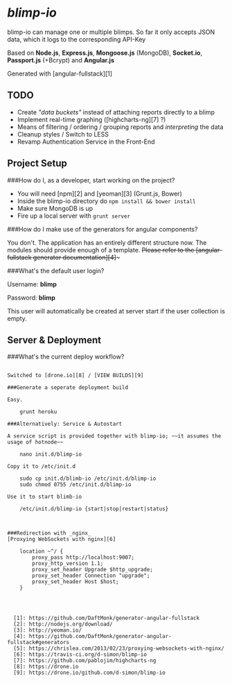 # _blimp-io_

blimp-io can manage one or multiple blimps. So far it only accepts JSON data, which it logs to the corresponding API-Key

Based on **Node.js**, **Express.js**, **Mongoose.js** (MongoDB), **Socket.io**, **Passport.js** (+Bcrypt) and **Angular.js**

Generated with [angular-fullstack][1]

## TODO

 - Create _"data buckets"_ instead of attaching reports directly to a blimp
 - Implement real-time graphing ([highcharts-ng][7] ?)
 - Means of filtering / ordering / grouping reports and _interpreting_ the data
 - Cleanup styles / Switch to LESS
 - Revamp Authentication Service in the Front-End

## Project Setup

###How do I, as a developer, start working on the project?

 - You will need [npm][2] and [yeoman][3] (Grunt.js, Bower)
 - Inside the blimp-io directory do `npm install && bower install`
 - Make sure MongoDB is up
 - Fire up a local server with `grunt server`

###How do I make use of the generators for angular components?

You don't. The application has an entirely different structure now. The modules should provide enough of a template.
 ~~Please refer to the [angular-fullstack generator documentation][4]~~~

###What's the default user login?

Username: **blimp**

Password: **blimp**

This user will automatically be created at server start if the user collection is empty.

## Server & Deployment

###What's the current deploy workflow?

~~~GitHub commit hook -> [Travis-CI][5] -> Heroku (Autodeploy)~~

Switched to [drone.io][8] / [VIEW BUILDS][9]

###Generate a seperate deployment build

Easy.

    grunt heroku 

###Alternatively: Service & Autostart

A service script is provided together with blimp-io; ~~it assumes the usage of hotnode~~

    nano init.d/blimp-io

Copy it to /etc/init.d 

    sudo cp init.d/blimb-io /etc/init.d/blimp-io
    sudo chmod 0755 /etc/init.d/blimp-io

Use it to start blimb-io

    /etc/init.d/blimp-io {start|stop|restart|status}



###Redirection with _nginx_
[Proxying WebSockets with nginx][6]

    location ~^/ {
        proxy_pass http://localhost:9007;
        proxy_http_version 1.1;
        proxy_set_header Upgrade $http_upgrade;
        proxy_set_header Connection "upgrade";
        proxy_set_header Host $host;
    }

    


  [1]: https://github.com/DaftMonk/generator-angular-fullstack
  [2]: http://nodejs.org/download/
  [3]: http://yeoman.io/
  [4]: https://github.com/DaftMonk/generator-angular-fullstack#generators
  [5]: https://chrislea.com/2013/02/23/proxying-websockets-with-nginx/ 
  [6]: https://travis-ci.org/d-simon/blimp-io
  [7]: https://github.com/pablojim/highcharts-ng
  [8]: https://drone.io
  [9]: https://drone.io/github.com/d-simon/blimp-io